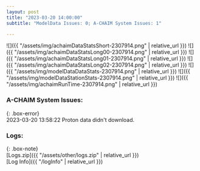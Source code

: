 ```yaml
---
layout: post
title: "2023-03-20 14:00:00"
subtitle: "ModelData Issues: 0; A-CHAIM System Issues: 1"

---
```


![]({{ "/assets/img/achaimDataStatsShort-2307914.png" | relative_url }})
![]({{ "/assets/img/achaimDataStatsLong00-2307914.png" | relative_url }})
![]({{ "/assets/img/achaimDataStatsLong01-2307914.png" | relative_url }})
![]({{ "/assets/img/achaimDataStatsLong02-2307914.png" | relative_url }})
![]({{ "/assets/img/modelDataDataStats-2307914.png" | relative_url }})
![]({{ "/assets/img/modelDataStationStats-2307914.png" | relative_url }})
![]({{ "/assets/img/achaimRunTime-2307914.png" | relative_url }})



### A-CHAIM System Issues:  
  
{: .box-error}  
2023-03-20 13:58:22 Proton data didn't download.  

### Logs:  
  
{: .box-note}  
[Logs.zip]({{ "/assets/other/logs.zip" | relative_url }})  
[Log Info]({{ "/logInfo" | relative_url }})  
